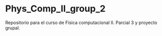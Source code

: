 # Phys_Comp_II_group_2
Repositorio para el curso de Física computacional II. Parcial 3 y proyecto grupal.
